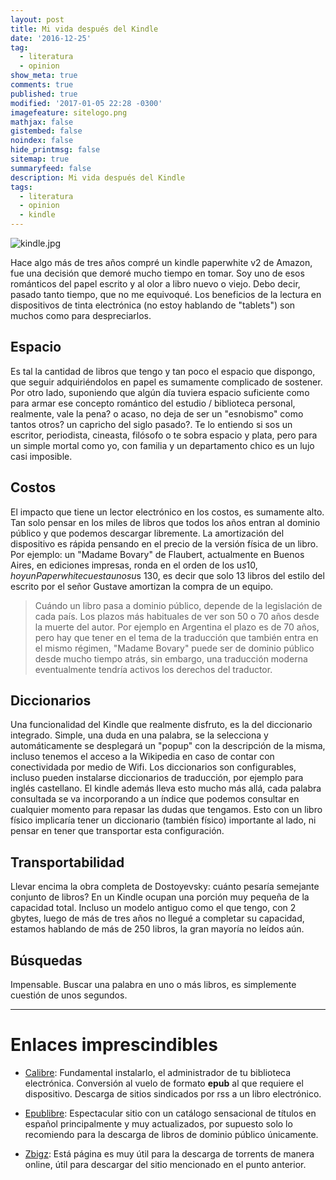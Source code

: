 ```yaml
---
layout: post
title: Mi vida después del Kindle
date: '2016-12-25'
tag:
  - literatura
  - opinion
show_meta: true
comments: true
published: true
modified: '2017-01-05 22:28 -0300'
imagefeature: sitelogo.png
mathjax: false
gistembed: false
noindex: false
hide_printmsg: false
sitemap: true
summaryfeed: false
description: Mi vida después del Kindle
tags:
  - literatura
  - opinion
  - kindle
---
```


![kindle.jpg]({{site.baseurl}}/images/media/kindle.jpg)

Hace algo más de tres años compré un kindle paperwhite v2 de Amazon, fue una
decisión que demoré mucho tiempo en tomar. Soy uno de esos románticos del papel
escrito y al olor a libro nuevo o viejo. Debo decir, pasado tanto tiempo, que
no me equivoqué. Los beneficios de la lectura en dispositivos de tinta
electrónica (no estoy hablando de "tablets") son muchos como para
despreciarlos.  

<!-- break -->

## Espacio

Es tal la cantidad de libros que tengo y tan poco el espacio que dispongo, que
seguir adquiriéndolos en papel es sumamente complicado de sostener. Por otro
lado, suponiendo que algún día tuviera espacio suficiente como para armar ese
concepto romántico del estudio / biblioteca personal, realmente, vale la pena?
o acaso, no deja de ser un "esnobismo" como tantos otros? un capricho del siglo
pasado?. Te lo entiendo si sos un escritor, periodista, cineasta, filósofo o te
sobra espacio y plata, pero para un simple mortal como yo, con familia y un
departamento chico es un lujo casi imposible.

## Costos

El impacto que tiene un lector electrónico en los costos, es sumamente alto.
Tan solo pensar en los miles de libros que todos los años entran al dominio
público y que podemos descargar libremente. La amortización del dispositivo es
rápida pensando en el precio de la versión física de un libro. Por ejemplo: un
"Madame Bovary" de Flaubert, actualmente en Buenos Aires, en ediciones
impresas, ronda en el orden de los u$s 10, hoy un Paperwhite cuesta unos u$s
130, es decir que solo 13 libros del estilo del escrito por el señor Gustave
amortizan la compra de un equipo.

> Cuándo un libro pasa a dominio público, depende de la legislación de cada
> país. Los plazos más habituales de ver son 50 o 70 años desde la muerte del
> autor. Por ejemplo en Argentina el plazo es de 70 años, pero hay que tener en
> el tema de la traducción que también entra en el mismo régimen, "Madame
> Bovary" puede ser de dominio público desde mucho tiempo atrás, sin embargo,
> una traducción moderna eventualmente tendría activos los derechos del
> traductor. 

## Diccionarios

Una funcionalidad del Kindle que realmente disfruto, es la del diccionario
integrado. Simple, una duda en una palabra, se la selecciona y automáticamente
se desplegará un "popup" con la descripción de la misma, incluso tenemos el
acceso a la Wikipedia en caso de contar con conectividada por medio de Wifi.
Los diccionarios son configurables, incluso pueden instalarse diccionarios de
traducción, por ejemplo para inglés castellano. El kindle además lleva esto
mucho más allá, cada palabra consultada se va incorporando a un índice que
podemos consultar en cualquier momento para repasar las dudas que tengamos.
Esto con un libro físico implicaría tener un diccionario (también físico)
importante al lado, ni pensar en tener que transportar esta configuración.

## Transportabilidad

Llevar encima la obra completa de Dostoyevsky: cuánto pesaría semejante
conjunto de libros? En un Kindle ocupan una porción muy pequeña de la capacidad
total. Incluso un modelo antiguo como el que tengo, con 2 gbytes, luego de más
de tres años no llegué a completar su capacidad, estamos hablando de más de 250
libros, la gran mayoría no leídos aún. 

## Búsquedas

Impensable. Buscar una palabra en uno o más libros, es simplemente cuestión de
unos segundos.

---

# Enlaces imprescindibles

* [Calibre](https://calibre-ebook.com/): Fundamental instalarlo, el
  administrador de tu biblioteca electrónica. Conversión al vuelo de formato
  **epub** al que requiere el dispositivo. Descarga de sitios sindicados por
  rss a un libro electrónico.

* [Epublibre](https://www.epublibre.org): Espectacular sitio con un catálogo
  sensacional de títulos en español principalmente y muy actualizados, por
  supuesto solo lo recomiendo para la descarga de libros de dominio público
  únicamente.

* [Zbigz](https://www.zbigz.com/): Está página es muy útil para la descarga de
  torrents de manera online, útil para descargar del sitio mencionado en el
  punto anterior.
